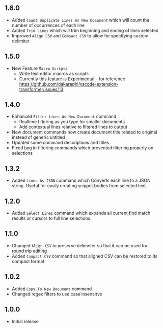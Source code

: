 ## 1.6.0
- Added `Count Duplicate Lines As New Document` which will count the number of occurrences of each line
- Added `Trim Lines` which will trim beginning and ending of lines selected
- Improved `Align CSV` and `Compact CSV` to allow for specifying custom delimiter
## 1.5.0
- New Feature `Macro Scripts`
  - Write text editor macros as scripts
  - Currently this feature is Experimental - for reference https://github.com/dakaraphi/vscode-extension-transformer/issues/13
## 1.4.0
- Enhanced `Filter Lines As New Document` command
  - Realtime filtering as you type for smaller documents
  - Add contextual lines relative to filtered lines to output
- New document commands now create document title related to original instead of generic untitled
- Updated some command descriptions and titles
- Fixed bug in filtering commands which prevented filtering properly on selections
## 1.3.2
- Added `Lines As JSON` command which Converts each line to a JSON string.  Useful for easily creating snippet bodies from selected text
## 1.2.0
- Added `Select Lines` command which expands all current find match results or cursors to full line selections
## 1.1.0
- Changed `Align CSV` to preserve delimeter so that it can be used for round trip editing
- Added `Compact CSV` command so that aligned CSV can be restored to its compact format
## 1.0.2
- Added `Copy To New Document` command
- Changed regex filters to use case insensitve
## 1.0.0
- Initial release  






